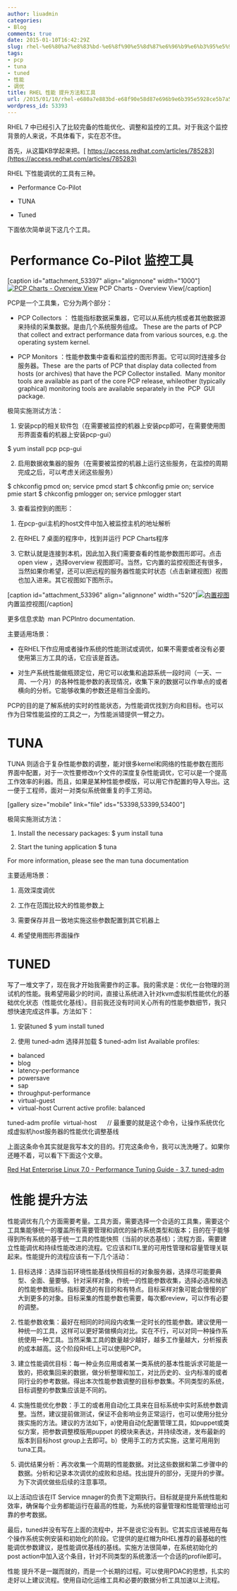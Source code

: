 ```yaml
---
author: liuadmin
categories:
- Blog
comments: true
date: 2015-01-10T16:42:29Z
slug: rhel-%e6%80%a7%e8%83%bd-%e6%8f%90%e5%8d%87%e6%96%b9%e6%b3%95%e5%92%8c%e5%b7%a5%e5%85%b7
tags:
- pcp
- tuna
- tuned
- 性能
- 调优
title: RHEL 性能 提升方法和工具
url: /2015/01/10/rhel-e680a7e883bd-e68f90e58d87e696b9e6b395e5928ce5b7a5e585b7/
wordpress_id: 53393
---
```


RHEL 7 中已经引入了比较完备的性能优化、调整和监控的工具。对于我这个监控背景的人来说，不具体看下，实在忍不住。

首先，从这篇KB学起来把。[ https://access.redhat.com/articles/785283](https://access.redhat.com/articles/785283)

RHEL 下性能调优的工具有三种。




  * Performance Co-Pilot


  * TUNA


  * Tuned


下面依次简单说下这几个工具。


#  Performance Co-Pilot 监控工具


[caption id="attachment_53397" align="alignnone" width="1000"][![PCP Charts - Overview View](http://7bv9gn.com1.z0.glb.clouddn.com/wp-content/uploads/2015/01/Screenshot-from-2015-01-11-000449-1000x630.png)](http://7bv9gn.com1.z0.glb.clouddn.com/wp-content/uploads/2015/01/Screenshot-from-2015-01-11-000449.png) PCP Charts - Overview View[/caption]



PCP是一个工具集，它分为两个部分：




  * PCP Collectors ： 性能指标数据采集器，它可以从系统内核或者其他数据源来持续的采集数据。是由几个系统服务组成。 These are the parts of PCP that collect and extract performance data from various sources, e.g. the operating system kernel.


  * PCP Monitors ：性能参数集中查看和监控的图形界面。它可以同时连接多台服务器。These  are the parts of PCP that display data collected from hosts (or archives) that have the PCP Collector installed.  Many monitor tools are available as part of the core PCP release, whileother (typically graphical) monitoring tools are available separately in the  PCP  GUI package.


极简实施测试方法：

1) 安装pcp的相关软件包（在需要被监控的机器上安装pcp即可，在需要使用图形界面查看的机器上安装pcp-gui）

$ yum install pcp pcp-gui

2) 启用数据收集器的服务（在需要被监控的机器上运行这些服务，在监控的周期完成之后，可以考虑关闭这些服务）

$ chkconfig pmcd on; service pmcd start
$ chkconfig pmie on; service pmie start
$ chkconfig pmlogger on; service pmlogger start

3) 查看监控到的图形：


  1. 在pcp-gui主机的host文件中加入被监控主机的地址解析


  2. 在RHEL 7 桌面的程序中，找到并运行 PCP Charts程序


  3. 它默认就是连接到本机，因此加入我们需要查看的性能参数图形即可。点击open view ，选择overview 视图即可。当然，它内置的监控视图还有很多，当然如果你希望，还可以把远程的服务器性能实时状态（点击新建视图）视图也加入进来。其它视图如下图所示。


[caption id="attachment_53396" align="alignnone" width="520"][![内置视图](http://7bv9gn.com1.z0.glb.clouddn.com/wp-content/uploads/2015/01/Screenshot-from-2015-01-11-000611-520x306.png)](http://7bv9gn.com1.z0.glb.clouddn.com/wp-content/uploads/2015/01/Screenshot-from-2015-01-11-000611.png) 内置监控视图[/caption]

更多信息求助  man PCPIntro documentation.

主要适用场景：




  * 在RHEL下作应用或者操作系统的性能测试或调优，如果不需要或者没有必要使用第三方工具的话，它应该是首选。


  * 对生产系统性能做瓶颈定位，用它可以收集和追踪系统一段时间（一天、一周、一个月）的各种性能参数的表现情况，收集下来的数据可以作单点的或者横向的分析。它能够收集的参数还是相当全面的。


PCP的目的是了解系统的实时的性能状态，为性能调优找到方向和目标。也可以作为日常性能监控的工具之一，为性能派错提供一臂之力。


# TUNA


TUNA 则适合于复杂性能参数的调整，能对很多kernel和网络的性能参数在图形界面中配置，对于一次性要修改n个文件的深度复杂性能调优，它可以是一个提高工作效率的利器。而且，如果是某种性能参模版，可以用它作配置的导入导出。这一便于工程师，面对一对类似系统做重复的手工劳动。

[gallery size="mobile" link="file" ids="53398,53399,53400"]

极简实施测试方法：

1) Install the necessary packages:
$ yum install tuna

2) Start the tuning application
$ tuna

For more information, please see the man tuna documentation

主要适用场景：




  1. 高效深度调优


  2. 工作在范围比较大的性能参数上


  3. 需要保存并且一致地实施这些参数配置到其它机器上


  4. 希望使用图形界面操作





# TUNED


写了一堆文字了，现在我才开始我需要作的正事。我的需求是：优化一台物理的测试机的性能。我希望用最少的时间，直接让系统进入针对kvm虚拟机性能优化的基础优化状态（性能优化基线）。目前我还没有时间关心所有的性能参数细节，我只想快速完成这件事。方法如下：

1) 安装tuned
$ yum install tuned

2) 使用 tuned-adm 选择并加载
$ tuned-adm list
Available profiles:
- balanced
- blog
- latency-performance
- powersave
- sap
- throughput-performance
- virtual-guest
- virtual-host
Current active profile: balanced

tuned-adm profile  virtual-host      // 最重要的就是这个命令，让操作系统优化成虚拟机host服务器的性能优化调整基线

上面这条命令其实就是我写本文的目的。打完这条命令，我可以洗洗睡了。如果你还睡不着，可以看下下面这个文章。

[Red Hat Enterprise Linux 7.0 - Performance Tuning Guide - 3.7. tuned-adm](https://access.redhat.com/site/documentation/en-US/Red_Hat_Enterprise_Linux/7-Beta/html-single/Performance_Tuning_Guide/#_tuned_adm)


#  性能 提升方法


性能调优有几个方面需要考量。工具方面，需要选择一个合适的工具集，需要这个工具集能够统一的覆盖所有需要管理和调优的操作系统类型和版本；目的在于能够得到所有系统的基于统一工具的性能快照（当前的状态基线）；流程方面，需要建立性能调优和持续性能改进的流程。它应该和ITIL里的可用性管理和容量管理关联起来。性能提升的流程应该有一下几个活动：




  1. 目标选择：选择当前环境性能基线快照目标的对象服务器，选择尽可能要典型、全面、量要够。针对采样对象，作统一的性能参数收集，选择必选和候选的性能参数指标。指标要选的有目的和有特点。目标采样对象可能会慢慢的扩大到更多的对象。目标采集的性能参数也需要，每次都review，可以作有必要的调整。


  2. 性能参数收集：最好在相同的时间段内收集一定时长的性能参数。建议使用一种统一的工具，这样可以更好第做横向对比。实在不行，可以对同一种操作系统使用一种工具。当然采集工具的数量越少越好，越多工作量越大，分析报表的成本越高。这个阶段RHEL上可以使用PCP。


  3. 建立性能调优目标：每一种业务应用或者某一类系统的基本性能诉求可能是一致的，把收集回来的数据，做分析整理和加工，对比历史的、业内标准的或者同行业的参考数据。得出本次性能参数调整的目标参数集。不同类型的系统，目标调整的参数集应该是不同的。


  4. 实施性能优化参数：手工的或者用自动化工具来在目标系统中实时系统参数调整。当然，建议提前做测试，保证不会影响业务正常运行，也可以使用分批分拨实施的方法。建议的方法如下，a)使用自动化配置管理工具，如puppet或类似方案，把参数调整模版用puppet 的模块来表达，并持续改进，发布最新的版本到目标host group上去即可。b）使用手工的方式实施，这里可用用到tuna工具。


  5. 调优结果分析：再次收集一个周期的性能数据。对比这些数据和第二步骤中的数据。分析和记录本次调优的成败和总结。找出提升的部分，无提升的步骤。为下次调优做些后续的注意事项。


以上活动应该在IT Service mnager的负责下定期执行。目标就是提升系统性能和效率，确保每个业务都能运行在最高的性能，为系统的容量管理和性能管理给出可靠的参考数据。

最后，tuned并没有写在上面的流程中，并不是说它没有到。它其实应该被用在每个操作系统实例安装和初始化的阶段。它提供的是红帽为RHEL推荐的最基础的性能调优参数建议，是性能调优基线的基线。实施方法很简单，在系统初始化的post action中加入这个条目，针对不同类型的系统激活一个合适的profile即可。

性能 提升不是一蹴而就的，而是一个长期的过程。可以使用PDAC的思想，扎实的走好以上建议流程。使用自动化运维工具和必要的数据分析工具加速以上流程。
